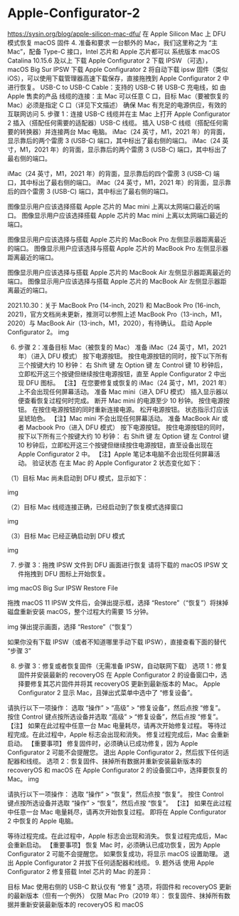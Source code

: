 # Apple-Configurator-2
https://sysin.org/blog/apple-silicon-mac-dfu/
在 Apple Silicon Mac 上 DFU 模式恢复 macOS 固件
4. 准备和要求
一台额外的 Mac，我们这里称之为 “主 Mac”，配备 Type-C 接口，Intel 芯片和 Apple 芯片都可以
系统版本 macOS Catalina 10.15.6 及以上
下载 Apple Configurator 2
下载 IPSW （可选），macOS Big Sur IPSW 下载
Apple Configurator 2 将自动下载 ipsw 固件（类似 iOS），可以使用下载管理器高速下载保存，直接拖拽到 Apple Configurator 2 中进行恢复。
USB-C to USB-C Cable：支持的 USB-C 转 USB-C 充电线，如 由 Apple 售卖的产品
线缆的连接：主 Mac 可以任意 C 口，目标 Mac（要被恢复的 Mac）必须是指定 C 口（详见下文描述）
确保 Mac 有充足的电源供应，有效的互联网访问
5. 步骤 1：连接 USB-C 线缆并在主 Mac 上打开 Apple Configurator 2
插入（搭配任何需要的适配器）USB-C 线缆。
插入 USB-C 线缆（搭配任何需要的转换器）并连接两台 Mac 电脑。
iMac（24 英寸，M1，2021 年）的背面，显示靠后的两个雷雳 3 (USB-C) 端口，其中标出了最右侧的端口。
iMac（24 英寸，M1，2021 年）的背面，显示靠后的两个雷雳 3 (USB-C) 端口，其中标出了最右侧的端口。

iMac（24 英寸，M1，2021 年）的背面，显示靠后的四个雷雳 3 (USB-C) 端口，其中标出了最右侧的端口。
iMac（24 英寸，M1，2021 年）的背面，显示靠后的四个雷雳 3 (USB-C) 端口，其中标出了最右侧的端口。

图像显示用户应该选择搭载 Apple 芯片的 Mac mini 上离以太网端口最近的端口。
图像显示用户应该选择搭载 Apple 芯片的 Mac mini 上离以太网端口最近的端口。

图像显示用户应该选择与搭载 Apple 芯片的 MacBook Pro 左侧显示器距离最近的端口。
图像显示用户应该选择与搭载 Apple 芯片的 MacBook Pro 左侧显示器距离最近的端口。

图像显示用户应该选择与搭载 Apple 芯片的 MacBook Air 左侧显示器距离最近的端口。
图像显示用户应该选择与搭载 Apple 芯片的 MacBook Air 左侧显示器距离最近的端口。

2021.10.30：关于 MacBook Pro (14-inch, 2021) 和 MacBook Pro (16-inch, 2021)，官方文档尚未更新，推测可以参照上述 MacBook Pro（13-inch，M1，2020）与 MacBook Air（13-inch，M1，2020），有待确认。
启动 Apple Configurator 2。
img

6. 步骤 2：准备目标 Mac（被恢复的 Mac）
准备 iMac（24 英寸，M1，2021 年）（进入 DFU 模式）
按下电源按钮。
按住电源按钮的同时，按下以下所有三个按键大约 10 秒钟：
右 Shift 键
左 Option 键
左 Control 键
10 秒钟后，立即松开这三个按键但继续按住电源按钮，直至 Apple Configurator 2 中出现 DFU 图标。
【注】 在您要修复或恢复的 iMac（24 英寸，M1，2021 年）上不会出现任何屏幕活动。
准备 Mac mini（进入 DFU 模式）
插入显示器以便查看恢复过程何时完成。
断开 Mac mini 的电源至少 10 秒钟。
按住电源按钮。
在按住电源按钮的同时重新连接电源。
松开电源按钮。
状态指示灯应该呈琥珀色。
【注】Mac mini 不会出现任何屏幕活动。
准备 MacBook Air 或者 Macbook Pro（进入 DFU 模式）
按下电源按钮。
按住电源按钮的同时，按下以下所有三个按键大约 10 秒钟：
右 Shift 键
左 Option 键
左 Control 键
10 秒钟后，立即松开这三个按键但继续按住电源按钮，直至设备出现在 Apple Configurator 2 中。
【注】Apple 笔记本电脑不会出现任何屏幕活动。
验证状态
在主 Mac 的 Apple Configurator 2 状态变化如下：

（1）目标 Mac 尚未启动到 DFU 模式，显示如下：

img

（2）目标 Mac 线缆连接正确，已经启动到了恢复模式选择窗口

img

（3）目标 Mac 已经正确启动到 DFU 模式

img

7. 步骤 3：拖拽 IPSW 文件到 DFU 画面进行恢复
请将下载的 macOS IPSW 文件拖拽到 DFU 图标上开始恢复。

img
macOS Big Sur IPSW Restore File

拖拽 macOS 11 IPSW 文件后，会弹出提示框，选择 “Restore”（“恢复”）将抹掉磁盘重新安装 macOS，整个过程大约需要 15 分钟。

img
弹出提示画面，选择 “Restore”（“恢复”）

如果你没有下载 IPSW（或者不知道哪里手动下载 IPSW），直接查看下面的替代 “步骤 3”

8. 步骤 3：修复或者恢复固件（无需准备 IPSW，自动联网下载）
选项 1：修复固件并安装最新的 recoveryOS
在 Apple Configurator 2 的设备窗口中，选择要修复其芯片固件并将其 recoveryOS 更新到最新版本的 Mac。
Apple Configurator 2 显示 Mac，且弹出式菜单中选中了 “修复设备”。

请执行以下一项操作：
选取 “操作” > “高级” > “修复设备”，然后点按 “修复”。
按住 Control 键点按所选设备并选取 “高级” > “修复设备”，然后点按 “修复”。
【注】 如果在此过程中任意一台 Mac 电量耗尽，请再次开始修复过程。
等待过程完成。在此过程中，Apple 标志会出现和消失。
修复过程完成后，Mac 会重新启动。
【重要事项】 修复固件时，必须确认已成功修复，因为 Apple Configurator 2 可能不会提醒您。
退出 Apple Configurator 2，然后拔下任何适配器和线缆。
选项 2：恢复固件、抹掉所有数据并重新安装最新版本的 recoveryOS 和 macOS
在 Apple Configurator 2 的设备窗口中，选择要恢复的 Mac。
img

请执行以下一项操作：
选取 “操作” > “恢复”，然后点按 “恢复”。
按住 Control 键点按所选设备并选取 “操作” > “恢复”，然后点按 “恢复”。
【注】 如果在此过程中任意一台 Mac 电量耗尽，请再次开始恢复过程。
即将在 Apple Configurator 2 中恢复的 Apple 电脑。

等待过程完成。在此过程中，Apple 标志会出现和消失。
恢复过程完成后，Mac 会重新启动。
【重要事项】 恢复 Mac 时，必须确认已成功恢复，因为 Apple Configurator 2 可能不会提醒您。
如果恢复成功，将显示 macOS 设置助理。
退出 Apple Configurator 2 并拔下任何适配器和线缆。
9. 题外话
使用 Apple Configurator 2 修复搭载 Intel 芯片的 Mac 的差异：

目标 Mac 使用右侧的 USB-C
默认仅有 “修复” 选项，将固件和 recoveryOS 更新的最新版本（但有一个例外）
仅限 Mac Pro（2019 年）： 恢复固件、抹掉所有数据并重新安装最新版本的 recoveryOS 和 macOS
